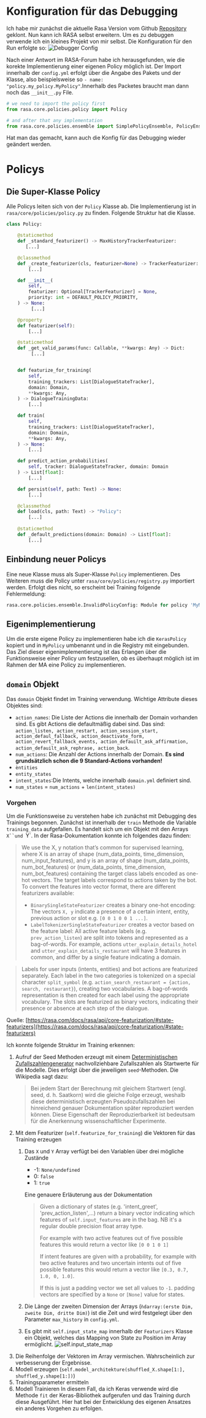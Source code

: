 # Konfiguration für das Debugging

Ich habe mir zunächst die aktuelle Rasa Version vom Github [Repository](https://github.com/RasaHQ/rasa) geklont. Nun kann ich RASA selbst erweitern. Um es zu debuggen verwende ich ein kleines Projekt von mir selbst. Die Konfiguration für den Run erfolgte so: 
![Debugger Config](DebuggerConfig.png)


Nach einer Antwort im RASA-Forum habe ich herausgefunden, wie die korekte Implementierung einer eigenen Policy möglich ist. Der Import innerhalb der `config.yml` erfolgt über die Angabe des Pakets und der Klasse, also beispielsweise so `- name: "policy.my_policy.MyPolicy"`.Innerhalb des Packetes braucht man dann noch das `__init__.py` File. 
```python
# we need to import the policy first
from rasa.core.policies.policy import Policy

# and after that any implementation
from rasa.core.policies.ensemble import SimplePolicyEnsemble, PolicyEnsemble
```

Hat man das gemacht, kann auch die Konfig für das Debugging wieder geändert werden. 
# Policys

## Die Super-Klasse Policy

Alle Policys leiten sich von der `Policy` Klasse ab. Die Implementierung ist in `rasa/core/policies/policy.py` zu finden. Folgende Struktur hat die Klasse.

```python
class Policy:

    @staticmethod
    def _standard_featurizer() -> MaxHistoryTrackerFeaturizer:
       [...]

    @classmethod
    def _create_featurizer(cls, featurizer=None) -> TrackerFeaturizer:
        [...]

    def __init__(
        self,
        featurizer: Optional[TrackerFeaturizer] = None,
        priority: int = DEFAULT_POLICY_PRIORITY,
    ) -> None:
         [...]

    @property
    def featurizer(self):
        [...]

    @staticmethod
    def _get_valid_params(func: Callable, **kwargs: Any) -> Dict:
         [...]


    def featurize_for_training(
        self,
        training_trackers: List[DialogueStateTracker],
        domain: Domain,
        **kwargs: Any,
    ) -> DialogueTrainingData:
        [...]

    def train(
        self,
        training_trackers: List[DialogueStateTracker],
        domain: Domain,
        **kwargs: Any,
    ) -> None:
        [...]

    def predict_action_probabilities(
        self, tracker: DialogueStateTracker, domain: Domain
    ) -> List[float]:
        [...]

    def persist(self, path: Text) -> None:
        [...]

    @classmethod
    def load(cls, path: Text) -> "Policy":
        [...]
    
    @staticmethod
    def _default_predictions(domain: Domain) -> List[float]:
        [...]
```

## Einbindung neuer Policys 
Eine neue Klasse muss als Super-Klasse `Policy` implementieren. Des Weiteren muss die Policy unter `rasa/core/policies/registry.py` importiert werden. Erfolgt dies nicht, so erscheint bei Training folgende Fehlermeldung: 

```python
rasa.core.policies.ensemble.InvalidPolicyConfig: Module for policy 'MyMappingPolicy' could not be loaded. Please make sure the name is a valid policy.
```


## Eigenimplementierung

Um die erste eigene Policy zu implementieren habe ich die `KerasPolicy` kopiert und in `MyPolicy` umbenannt und in die Registry mit eingebunden. Das Ziel dieser eigenimplementierung ist das Erlangen über die Funktionsweise einer Policy um festzusellen, ob es überhaupt möglich ist im Rahmen der MA eine Policy zu implementieren. 

## `domain` Objekt
Das `domain` Objekt findet im Training verwendung. Wichtige Attribute dieses Objektes sind:

* `action_names`: Die Liste der Actions die innerhalb der Domain vorhanden sind. Es gibt Actions die defaultmäßig dabei sind. Das sind: `action_listen, action_restart, action_session_start, action_defaul_fallback, action_deactivate_form, action_revert_fallback_events, action_defauilt_ask_affirmation, action_defauilt_ask_rephrase, action_back`. 
* `num_actions`: Die Anzahl der Actions innerhalb der Domain. **Es sind grundsätzlich schon die 9 Standard-Actions vorhanden!**
* `èntities`
* `entity_states`
* `intent_states`:Die Intents, welche innerhalb `domain.yml` definiert sind. 
* `num_states` = `num_actions` + `len(intent_states)`
### Vorgehen

Um die Funktionsweise zu verstehen habe ich zunächst mit Debugging des Trainings begonnen. Zunächst ist innerhalb der `train` Methode die Variable `training_data` aufgefallen. Es handelt sich um ein Objekt mit den Arrays `X``und `Y`. In der Rasa-Dokumentation konnte ich folgendes dazu finden:

>  We use the X, y notation that’s common for supervised learning, where X is an array of shape (num_data_points, time_dimension, num_input_features), and y is an array of shape (num_data_points, num_bot_features) or (num_data_points, time_dimension, num_bot_features) containing the target class labels encoded as one-hot vectors. The target labels correspond to actions taken by the bot. To convert the features into vector format, there are different featurizers available:
> - `BinarySingleStateFeaturizer` creates a binary one-hot encoding: The vectors `X, y` indicate a presence of a certain intent, entity, previous action or slot e.g. `[0 0 1 0 0 1 ...]`.
> - `LabelTokenizerSingleStateFeaturizer` creates a vector based on the feature label: All active feature labels (e.g. `prev_action_listen`) are split into tokens and represented as a bag-of-words. For example, actions `utter_explain_details_hotel` and `utter_explain_details_restaurant` will have 3 features in common, and differ by a single feature indicating a domain. 

>   Labels for user inputs (intents, entities) and bot actions are featurized separately. Each label in the two categories is tokenized on a special character `split_symbol` (e.g. `action_search_restaurant = {action, search, restaurant}`), creating two vocabularies. A bag-of-words representation is then created for each label using the appropriate vocabulary. The slots are featurized as binary vectors, indicating their presence or absence at each step of the dialogue.

Quelle: [https://rasa.com/docs/rasa/api/core-featurization/#state-featurizers](https://rasa.com/docs/rasa/api/core-featurization/#state-featurizers)



Ich konnte folgende Struktur im Training erkennen:
1. Aufruf der Seed Methoden erzeugt mit einem [Deterministischen Zufallszahlengenerator](https://de.wikipedia.org/wiki/Zufallszahlengenerator#Pseudozufallszahlengenerator) nachvollziehbare Zufallszahlen als Startwerte für die Modelle. Dies erfolgt über die jeweiligen `seed`-Methoden. Die Wikipedia sagt dazu: 
    > Bei jedem Start der Berechnung mit gleichem Startwert (engl. seed, d. h. Saatkorn) wird die gleiche Folge erzeugt, weshalb diese deterministisch erzeugten Pseudozufallszahlen bei hinreichend genauer Dokumentation später reproduziert werden können. Diese Eigenschaft der Reproduzierbarkeit ist bedeutsam für die Anerkennung wissenschaftlicher Experimente.  
2. Mit dem Featurizer (`self.featurize_for_training`) die Vektoren für das Training erzeugen
    1. Das `X` und `Y` Array verfügt bei den Variablen über drei mögliche Zustände
        * -1: `None/undefined`
        * 0: `false`
        * 1: `true`
        
        Eine genauere Erläuterung aus der Dokumentation 
        >Given a dictionary of states (e.g. 'intent_greet',
        'prev_action_listen',...) return a binary vector indicating which
        features of `self.input_features` are in the bag. NB it's a
        regular double precision float array type.
        >
        > For example with two active features out of five possible features
        this would return a vector like `[0 0 1 0 1]`
        >
        > If intent features are given with a probability, for example
        with two active features and two uncertain intents out
        of five possible features this would return a vector
        like `[0.3, 0.7, 1.0, 0, 1.0]`.
        >
        > If this is just a padding vector we set all values to `-1`.
        padding vectors are specified by a `None` or `[None]`
        value for states. 
    2. Die Länge der zweiten Dimension der Arrays (`ǹdarray:(erste Dim, zweite Dim, dritte Dim)`) ist die Zeit und wird festgelegt über den Parameter `max_history` in `config.yml`.
    3. Es gibt mit `self.input_state_map` innerhalb der `Featurizers` Klasse ein Objekt, welches das Mapping von State zu Position im Array ermöglicht.
    ![self.input_state_map](Featurizer__input_state_map.png)
3. Die Reihenfolge der Vektoren im Array vermischen. Wahrscheinlich zur verbesserung der Ergebnisse. 
4. Modell erzeugen (`self.model_architekture(shuffled_X.shape[1:], shuffled_y.shape[1:])`)
5. Trainingsparameter ermitteln
6. Modell Trainieren 
  In diesem Fall, da ich Keras verwende wird die Methode `fit` der Keras-Bibliothek aufgerufen und das Training durch diese Ausgeführt. Hier hat bei der Entwicklung des eigenen Ansatzes ein anderes Vorgehen zu erfolgen.